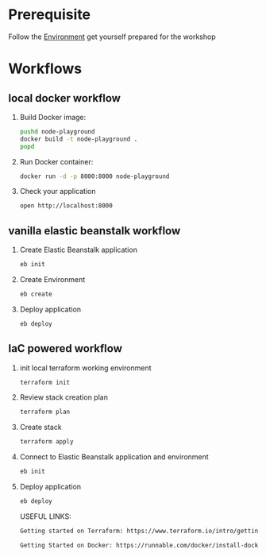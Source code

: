 # Prerequisite

Follow the [Environment](https://github.com/xuyuji9000/aws-playground#environment-preparation) get yourself prepared for the workshop

# Workflows



## local docker workflow

1. Build Docker image:

    ```bash
    pushd node-playground
    docker build -t node-playground .
    popd
    ```

2. Run Docker container:

    ```bash
    docker run -d -p 8000:8000 node-playground
    ```

3. Check your application

    ```bash
    open http://localhost:8000
    ```

## vanilla elastic beanstalk workflow

1. Create Elastic Beanstalk application

    ```bash
    eb init
    ```

2. Create Environment

    ```bash
    eb create
    ```

3. Deploy application

    ```bash
    eb deploy
    ```

## IaC powered workflow


1. init local terraform working environment

    ```bash
    terraform init
    ```

2. Review stack creation plan

    ```bash
    terraform plan
    ```

3. Create stack

    ```bash
    terraform apply
    ```


4. Connect to  Elastic Beanstalk application and environment

    ```bash
    eb init
    ```
5. Deploy application

    ```bash
    eb deploy
    ```
    
    USEFUL LINKS:
     ```bash
    Getting started on Terraform: https://www.terraform.io/intro/getting-started/install.html
    ```
    ```bash
    Getting Started on Docker: https://runnable.com/docker/install-docker-on-linux
    ```
    
